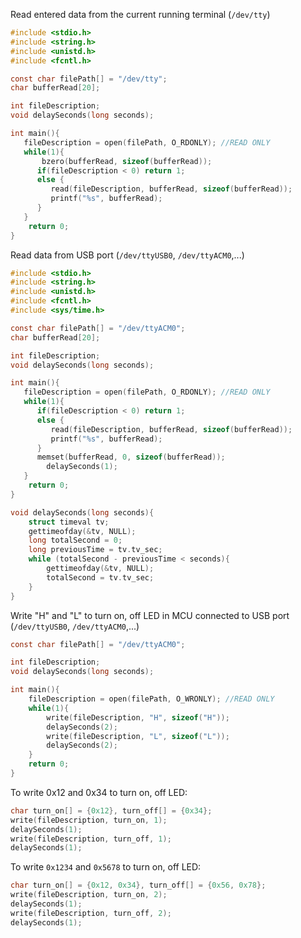 Read entered data from the current running terminal (``/dev/tty``)

```c
#include <stdio.h>
#include <string.h>
#include <unistd.h>
#include <fcntl.h>

const char filePath[] = "/dev/tty";
char bufferRead[20];

int fileDescription;
void delaySeconds(long seconds);

int main(){
   fileDescription = open(filePath, O_RDONLY); //READ ONLY
   while(1){
	   bzero(bufferRead, sizeof(bufferRead));
      if(fileDescription < 0) return 1;
      else {
         read(fileDescription, bufferRead, sizeof(bufferRead));
         printf("%s", bufferRead);
      }
   }
    return 0;
}
```

Read data from USB port (``/dev/ttyUSB0``, ``/dev/ttyACM0``,...)

```c
#include <stdio.h>
#include <string.h>
#include <unistd.h>
#include <fcntl.h>
#include <sys/time.h>

const char filePath[] = "/dev/ttyACM0";
char bufferRead[20];

int fileDescription;
void delaySeconds(long seconds);

int main(){
   fileDescription = open(filePath, O_RDONLY); //READ ONLY
   while(1){
      if(fileDescription < 0) return 1;
      else {
         read(fileDescription, bufferRead, sizeof(bufferRead));
         printf("%s", bufferRead);
      }
      memset(bufferRead, 0, sizeof(bufferRead));
		delaySeconds(1);
   }
    return 0;
}

void delaySeconds(long seconds){
	struct timeval tv;
	gettimeofday(&tv, NULL);
	long totalSecond = 0;
	long previousTime = tv.tv_sec;
	while (totalSecond - previousTime < seconds){
		gettimeofday(&tv, NULL);
		totalSecond = tv.tv_sec;
	}
}
```
Write "H" and "L" to turn on, off LED in MCU connected to USB port (``/dev/ttyUSB0``, ``/dev/ttyACM0``,...)

```c
const char filePath[] = "/dev/ttyACM0";

int fileDescription;
void delaySeconds(long seconds);

int main(){
	fileDescription = open(filePath, O_WRONLY); //READ ONLY
	while(1){
		write(fileDescription, "H", sizeof("H"));
		delaySeconds(2);
		write(fileDescription, "L", sizeof("L"));
		delaySeconds(2);
	}
    return 0;
}
```
To write 0x12 and 0x34 to turn on, off LED:

```c
char turn_on[] = {0x12}, turn_off[] = {0x34};
write(fileDescription, turn_on, 1);
delaySeconds(1);
write(fileDescription, turn_off, 1);
delaySeconds(1);
```		
To write ``0x1234`` and ``0x5678`` to turn on, off LED:

```c
char turn_on[] = {0x12, 0x34}, turn_off[] = {0x56, 0x78};
write(fileDescription, turn_on, 2);
delaySeconds(1);
write(fileDescription, turn_off, 2);
delaySeconds(1);
```
